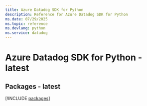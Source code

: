 ```yaml
---
title: Azure Datadog SDK for Python
description: Reference for Azure Datadog SDK for Python
ms.date: 07/29/2025
ms.topic: reference
ms.devlang: python
ms.service: datadog
---
```

# Azure Datadog SDK for Python - latest
## Packages - latest
[!INCLUDE [packages](datadog-index.md)]